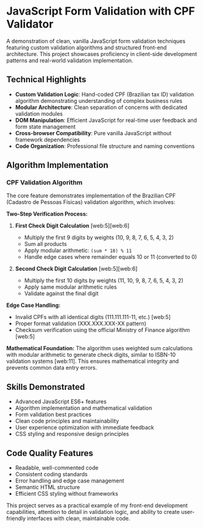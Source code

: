 # JavaScript Form Validation with CPF Validator

A demonstration of clean, vanilla JavaScript form validation techniques featuring custom validation algorithms and structured front-end architecture. This project showcases proficiency in client-side development patterns and real-world validation implementation.

## Technical Highlights

- **Custom Validation Logic**: Hand-coded CPF (Brazilian tax ID) validation algorithm demonstrating understanding of complex business rules
- **Modular Architecture**: Clean separation of concerns with dedicated validation modules
- **DOM Manipulation**: Efficient JavaScript for real-time user feedback and form state management
- **Cross-browser Compatibility**: Pure vanilla JavaScript without framework dependencies
- **Code Organization**: Professional file structure and naming conventions

## Algorithm Implementation

### CPF Validation Algorithm
The core feature demonstrates implementation of the Brazilian CPF (Cadastro de Pessoas Físicas) validation algorithm, which involves:

**Two-Step Verification Process:**
1. **First Check Digit Calculation** [web:5][web:6]
   - Multiply the first 9 digits by weights (10, 9, 8, 7, 6, 5, 4, 3, 2)
   - Sum all products
   - Apply modular arithmetic: `(sum * 10) % 11`
   - Handle edge cases where remainder equals 10 or 11 (converted to 0)

2. **Second Check Digit Calculation** [web:5][web:6]
   - Multiply the first 10 digits by weights (11, 10, 9, 8, 7, 6, 5, 4, 3, 2)
   - Apply same modular arithmetic rules
   - Validate against the final digit

**Edge Case Handling:**
- Invalid CPFs with all identical digits (111.111.111-11, etc.) [web:5]
- Proper format validation (XXX.XXX.XXX-XX pattern)
- Checksum verification using the official Ministry of Finance algorithm [web:5]

**Mathematical Foundation:**
The algorithm uses weighted sum calculations with modular arithmetic to generate check digits, similar to ISBN-10 validation systems [web:11]. This ensures mathematical integrity and prevents common data entry errors.

## Skills Demonstrated

- Advanced JavaScript ES6+ features
- Algorithm implementation and mathematical validation
- Form validation best practices
- Clean code principles and maintainability
- User experience optimization with immediate feedback
- CSS styling and responsive design principles

## Code Quality Features

- Readable, well-commented code
- Consistent coding standards
- Error handling and edge case management
- Semantic HTML structure
- Efficient CSS styling without frameworks

This project serves as a practical example of my front-end development capabilities, attention to detail in validation logic, and ability to create user-friendly interfaces with clean, maintainable code.
